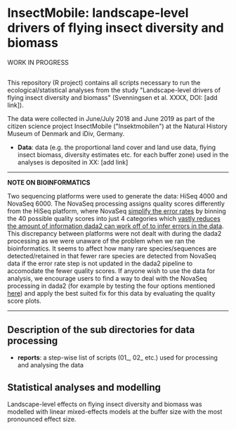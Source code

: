 # InsectMobile: landscape-level drivers of flying insect diversity and biomass 
WORK IN PROGRESS
## 
This repository (R project) contains all scripts necessary to run the ecological/statistical analyses from the study "Landscape-level drivers of flying insect diversity and biomass" (Svenningsen et al. XXXX, DOI: [add link]).

The data were collected in June/July 2018 and June 2019 as part of the citizen science project InsectMobile ("Insektmobilen") at the Natural History Museum of Denmark and iDiv, Germany.

* **Data**: data (e.g. the proportional land cover and land use data, flying insect biomass, diversity estimates etc. for each buffer zone) used in the analyses is deposited in XX: [add link]

---
**NOTE ON BIOINFORMATICS**

Two sequencing platforms were used to generate the data: HiSeq 4000 and NovaSeq 6000. The NovaSeq processing assigns quality scores differently from the HiSeq platform, where NovaSeq [simplify the error rates](https://www.illumina.com/content/dam/illumina-marketing/documents/products/appnotes/novaseq-hiseq-q30-app-note-770-2017-010.pdf) by binning the 40 possible quality scores into just 4 categories which [vastly reduces the amount of information dada2 can work off of to infer errors in the data](https://github.com/benjjneb/dada2/issues/791). This discrepancy between platforms were not dealt with during the dada2 processing as we were unaware of the problem when we ran the bioinformatics. It seems to affect how many rare species/sequences are detected/retained in that fewer rare species are detected from NovaSeq data if the error rate step is not updated in the dada2 pipeline to accomodate the fewer quality scores. If anyone wish to use the data for analysis, we encourage users to find a way to deal with the NovaSeq processing in dada2 (for example by testing the four options mentioned [here](https://github.com/ErnakovichLab/dada2_ernakovichlab#learn-the-error-rates)) and apply the best suited fix for this data by evaluating the quality score plots.

---

## Description of the sub directories for data processing ##

* **reports**: a step-wise list of scripts (01_, 02_ etc.) used for processing and analysing the data

## Statistical analyses and modelling ##
Landscape-level effects on flying insect diversity and biomass was modelled with linear mixed-effects models at the buffer size with the most pronounced effect size.
